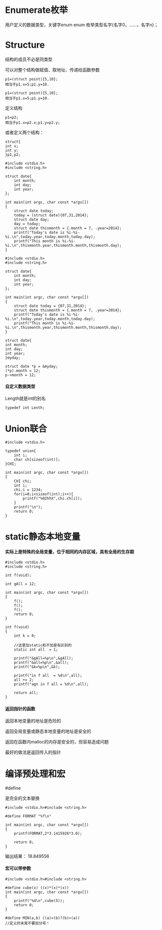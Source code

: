 Enumerate枚举
===
用户定义的数据类型，关键字enum
enum 枚举类型名字{名字0，……，名字n}；


Structure
===
结构的成员不必是同类型

可以对整个结构做赋值、取地址、传递给函数参数
```
p1=(struct point){5,10};
相当于p1.x=5;p1.y=10.
```

```
p1=(struct point){5,10};
相当于p1.x=5;p1.y=10.
```

定义结构
```
p1=p2;
相当于p1.x=p2.x;p1.y=p2.y;
```

或者定义两个结构：
```
struct{
int x;
int y;
}p1,p2;
```

```
#include <stdio.h>
#include <string.h>

struct date{
    int month;
    int day;
    int year;
};

int main(int argc, char const *argv[])
{    
    struct date today;
    today = (struct date){07,31,2014};
    struct date day;
    day = today;
    struct date thismonth = {.month = 7, .year=2014};
    printf("Today's date is %i-%i-%i.\n",today.year,today.month,today.day);
    printf("This month is %i-%i-%i.\n",thismonth.year,thismonth.month,thismonth.day);
}
```

```
#include <stdio.h>
#include <string.h>

struct date{
    int month;
    int day;
    int year;
};

int main(int argc, char const *argv[])
{    
    struct date today = {07,31,2014};
    struct date thismonth = {.month = 7, .year=2014};
    printf("Today's date is %i-%i-%i.\n",today.year,today.month,today.day);
    printf("This month is %i-%i-%i.\n",thismonth.year,thismonth.month,thismonth.day);
}
```

```
struct date{
int month;
int day;
int year;
}myday;

struct date *p = &myday;
(*p).month = 12;
p->month = 12;
```
#### 自定义数据类型

Length就是int的别名
```
typedef int Lenth;
```

Union联合
===


```
#include <stdio.h>

typedef union{
    int i;
    char ch[sizeof(int)];
}CHI;

int main(int argc, char const *argv[])
{
    CHI chi;
    int i;
    chi.i = 1234;
    for(i=0;i<sizeof(int);i++){
        printf("%02hhX",chi.ch[i]);
    }
    printf("\n");
    return 0;
}
```

static静态本地变量
===

#### 实际上是特殊的全局变量，位于相同的内存区域，具有全局的生存期
```
#include <stdio.h>
#include <string.h>

int f(void);

int gAll = 12;

int main(int argc, char const *argv[])
{
    f();
    f();
    f();
    return 0;
}

int f(void)
{
    int k = 0;
    
    //这里加static和不加是有区别的
    static int all  = 1;
    
    printf("&gAll=%p\n",&gAll);
    printf("&all=%p\n",&all);
    printf("&k=%p\n",&k);
    
    printf("in f all  = %d\n",all);
    all += 2;
    printf("agn in f all = %d\n",all);
    
    return all;
}
```

#### 返回指针的函数
返回本地变量的地址是危险的

返回全局变量或静态本地变量的地址是安全的

返回在函数内malloc的内存是安全的，但容易造成问题

最好的做法是返回传入的指针

编译预处理和宏
===

#define

是完全的文本替换

```
#include <stdio.h>#include <string.h>

#define FORMAT "%f\n"

int main(int argc, char const *argv[])
{
    printf(FORMAT,2*3.1415926*3.0);
    
    return 0;
}
```
输出结果：
18.849556

#### 宏可以带参数
```
#include <stdio.h>#include <string.h>

#define cube(x) ((x)*(x)*(x))
int main(int argc, char const *argv[])
{
    printf("%d\n",cube(5));
    return 0;
}
```

```
#define MIN(a,b) ((a)>(b)?(b)>(a))
//定义的末尾不要加分号！
```

